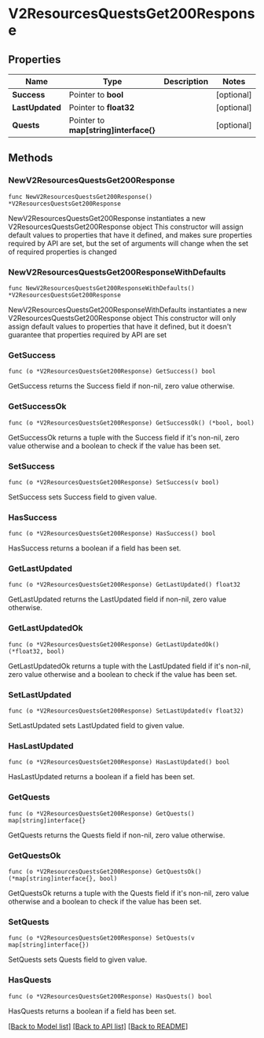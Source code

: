 # V2ResourcesQuestsGet200Response

## Properties

Name | Type | Description | Notes
------------ | ------------- | ------------- | -------------
**Success** | Pointer to **bool** |  | [optional] 
**LastUpdated** | Pointer to **float32** |  | [optional] 
**Quests** | Pointer to **map[string]interface{}** |  | [optional] 

## Methods

### NewV2ResourcesQuestsGet200Response

`func NewV2ResourcesQuestsGet200Response() *V2ResourcesQuestsGet200Response`

NewV2ResourcesQuestsGet200Response instantiates a new V2ResourcesQuestsGet200Response object
This constructor will assign default values to properties that have it defined,
and makes sure properties required by API are set, but the set of arguments
will change when the set of required properties is changed

### NewV2ResourcesQuestsGet200ResponseWithDefaults

`func NewV2ResourcesQuestsGet200ResponseWithDefaults() *V2ResourcesQuestsGet200Response`

NewV2ResourcesQuestsGet200ResponseWithDefaults instantiates a new V2ResourcesQuestsGet200Response object
This constructor will only assign default values to properties that have it defined,
but it doesn't guarantee that properties required by API are set

### GetSuccess

`func (o *V2ResourcesQuestsGet200Response) GetSuccess() bool`

GetSuccess returns the Success field if non-nil, zero value otherwise.

### GetSuccessOk

`func (o *V2ResourcesQuestsGet200Response) GetSuccessOk() (*bool, bool)`

GetSuccessOk returns a tuple with the Success field if it's non-nil, zero value otherwise
and a boolean to check if the value has been set.

### SetSuccess

`func (o *V2ResourcesQuestsGet200Response) SetSuccess(v bool)`

SetSuccess sets Success field to given value.

### HasSuccess

`func (o *V2ResourcesQuestsGet200Response) HasSuccess() bool`

HasSuccess returns a boolean if a field has been set.

### GetLastUpdated

`func (o *V2ResourcesQuestsGet200Response) GetLastUpdated() float32`

GetLastUpdated returns the LastUpdated field if non-nil, zero value otherwise.

### GetLastUpdatedOk

`func (o *V2ResourcesQuestsGet200Response) GetLastUpdatedOk() (*float32, bool)`

GetLastUpdatedOk returns a tuple with the LastUpdated field if it's non-nil, zero value otherwise
and a boolean to check if the value has been set.

### SetLastUpdated

`func (o *V2ResourcesQuestsGet200Response) SetLastUpdated(v float32)`

SetLastUpdated sets LastUpdated field to given value.

### HasLastUpdated

`func (o *V2ResourcesQuestsGet200Response) HasLastUpdated() bool`

HasLastUpdated returns a boolean if a field has been set.

### GetQuests

`func (o *V2ResourcesQuestsGet200Response) GetQuests() map[string]interface{}`

GetQuests returns the Quests field if non-nil, zero value otherwise.

### GetQuestsOk

`func (o *V2ResourcesQuestsGet200Response) GetQuestsOk() (*map[string]interface{}, bool)`

GetQuestsOk returns a tuple with the Quests field if it's non-nil, zero value otherwise
and a boolean to check if the value has been set.

### SetQuests

`func (o *V2ResourcesQuestsGet200Response) SetQuests(v map[string]interface{})`

SetQuests sets Quests field to given value.

### HasQuests

`func (o *V2ResourcesQuestsGet200Response) HasQuests() bool`

HasQuests returns a boolean if a field has been set.


[[Back to Model list]](../README.md#documentation-for-models) [[Back to API list]](../README.md#documentation-for-api-endpoints) [[Back to README]](../README.md)



